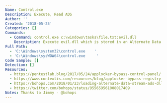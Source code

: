 ```yaml
---
Name: Control.exe
Description: Execute, Read ADS
Author: ''
Created: '2018-05-25'
Categories: []
Commands:
  - Command: control.exe c:\windows\tasks\file.txt:evil.dll
    Description: Execute evil.dll which is stored in an Alternate Data Stream (ADS).
Full Path:
  - 'C:\Windows\system32\control.exe    '
  - 'C:\Windows\sysWOW64\control.exe     '
Code Sample: []
Detection: []
Resources:
  - https://pentestlab.blog/2017/05/24/applocker-bypass-control-panel/
  - https://www.contextis.com/resources/blog/applocker-bypass-registry-key-manipulation/
  - https://bohops.com/2018/01/23/loading-alternate-data-stream-ads-dll-cpl-binaries-to-bypass-applocker/
  - https://twitter.com/bohops/status/955659561008017409
Notes: Thanks to Jimmy - @bohops
---
```

